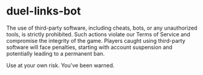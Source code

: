 # duel-links-bot
The use of third-party software, including cheats, bots, or any unauthorized tools, is strictly prohibited. Such actions violate our Terms of Service and compromise the integrity of the game.
Players caught using third-party software will face penalties, starting with account suspension and potentially leading to a permanent ban.

Use at your own risk. You've been warned.